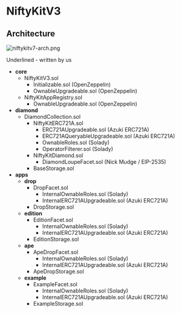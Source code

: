 # NiftyKitV3

## Architecture

![niftykitv7-arch.png](https://s3-us-west-2.amazonaws.com/secure.notion-static.com/ecce53c9-04b9-4547-afbb-a1bb9aed2393/niftykitv7-arch.png)

Underlined - written by us

- **core**
    - NiftyKitV3.sol
        - Initializable.sol (OpenZeppelin)
        - OwnableUpgradeable.sol (OpenZeppelin)
    - NiftyKitAppRegistry.sol
        - OwnableUpgradeable.sol (OpenZeppelin)
- **diamond**
    - DiamondCollection.sol
        - NiftyKitERC721A.sol
            - ERC721AUpgradeable.sol (Azuki ERC721A)
            - ERC721AQueryableUpgradeable.sol (Azuki ERC721A)
            - OwnableRoles.sol (Solady)
            - OperatorFilterer.sol (Solady)
        - NiftyKitDiamond.sol
            - DiamondLoupeFacet.sol (Nick Mudge / EIP-2535)
        - BaseStorage.sol
- **apps**
    - **drop**
        - DropFacet.sol
            - InternalOwnableRoles.sol (Solady)
            - InternalERC721AUpgradeable.sol (Azuki ERC721A)
        - DropStorage.sol
    - **edition**
        - EditionFacet.sol
            - InternalOwnableRoles.sol (Solady)
            - InternalERC721AUpgradeable.sol (Azuki ERC721A)
        - EditionStorage.sol
    - **ape**
        - ApeDropFacet.sol
            - InternalOwnableRoles.sol (Solady)
            - InternalERC721AUpgradeable.sol (Azuki ERC721A)
        - ApeDropStorage.sol
    - **example**
        - ExampleFacet.sol
            - InternalOwnableRoles.sol (Solady)
            - InternalERC721AUpgradeable.sol (Azuki ERC721A)
        - ExampleStorage.sol